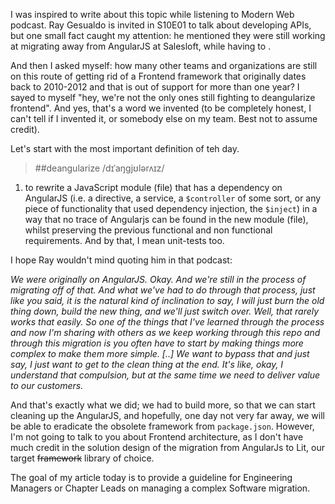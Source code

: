I was inspired to write about this topic while listening to Modern Web podcast. 
Ray Gesualdo is invited in S10E01 to talk about developing APIs, but one small
fact caught my attention: he mentioned they were still working at migrating away from
AngularJS at Salesloft, while having to .

And then I asked myself: how many other teams and organizations are still on
this route of getting rid of a Frontend framework that originally dates back to
2010-2012 and that is out of support for more than one year? I sayed to myself
"hey, we're not the only ones still fighting to deangularize frontend". And yes,
that's a word we invented (to be completely honest, I can't tell if I
invented it, or somebody else on my team. Best not to assume credit).

Let's start with the most important definition of teh day.

> ##deangularize
  /dɪˈaŋɡjʊlərʌɪz/
  1. to rewrite a JavaScript module (file) that has a dependency on AngularJS (i.e. a
     directive, a service, a `$controller` of some sort, or any piece of
     functionality that used dependency injection, the `$inject`) in a way that no trace of
     Angularjs can be found in the new module (file), whilst preserving the
     previous functional and non functional requirements. And by that, I mean
     unit-tests too.

I hope Ray wouldn't mind quoting him in that podcast:

*We were originally on AngularJS. Okay. And we're still in the process of migrating off of that. And what we've had to do through that process, just like you said, it is the natural kind of inclination to say, I will just burn the old thing down, build the new thing, and we'll just switch over. Well, that rarely works that easily. So one of the things that I've learned through the process and now I'm sharing with others as we keep working through this repo and through this migration is you often have to start by making things more complex to make them more simple. [..] We want to bypass that and just say, I just want to get to the clean thing at the end. It's like, okay, I understand that compulsion, but at the same time we need to deliver value to our customers.*

And that's exactly what we did; we had to build more, so that we can start
cleaning up the AngularJS, and hopefully, one day not very far away, we will
be able to eradicate the obsolete framework from `package.json`.
However, I'm not going to talk to you about Frontend
architecture, as I don't have much credit in the solution design of the
migration from AngularJs to Lit, our target ~~framework~~ library of choice.

The goal of my article today is to provide a guideline for Engineering Managers
or Chapter Leads on managing a complex Software migration.
